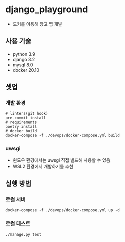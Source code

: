 # django_playground

* 도커를 이용해 장고 앱 개발

## 사용 기술

* python 3.9
* django 3.2
* mysql 8.0
* docker 20.10

## 셋업

### 개발 환경

```shell
# linters(git hook)
pre-commit install
# requirements
poetry install
# docker build
docker-compose -f ./devops/docker-compose.yml build
```

### uwsgi

* 윈도우 환경에서는 uwsgi 직접 빌드해 사용할 수 있음
* WSL2 환경에서 개발하기를 추천

## 실행 방법

### 로컬 서버

```shell
docker-compose -f ./devops/docker-compose.yml up -d
```

### 로컬 테스트

```shell
./manage.py test
```
